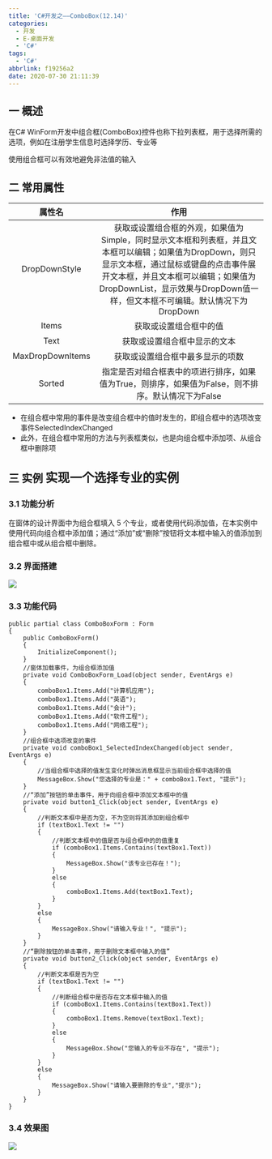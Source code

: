 ```yaml
---
title: 'C#开发之——ComboBox(12.14)'
categories:
  - 开发
  - E-桌面开发
  - 'C#'
tags:
  - 'C#'
abbrlink: f19256a2
date: 2020-07-30 21:11:39
---
```

## 一 概述

在C# WinForm开发中组合框(ComboBox)控件也称下拉列表框，用于选择所需的选项，例如在注册学生信息时选择学历、专业等  

使用组合框可以有效地避免非法值的输入  

<!--more-->

## 二 常用属性

|      属性名      |                             作用                             |
| :--------------: | :----------------------------------------------------------: |
|  DropDownStyle   | 获取或设置组合框的外观，如果值为Simple，同时显示文本框和列表框，并且文本框可以编辑；如果值为DropDown，则只显示文本框，通过鼠标或键盘的点击事件展开文本框，并且文本框可以编辑；如果值为DropDownList，显示效果与DropDown值一样，但文本框不可编辑。默认情况下为DropDown |
|      Items       |                    获取或设置组合框中的值                    |
|       Text       |                 获取或设置组合框中显示的文本                 |
| MaxDropDownItems |               获取或设置组合框中最多显示的项数               |
|      Sorted      | 指定是否对组合框表中的项进行排序，如果值为True，则排序，如果值为False，则不排序。默认情况下为False |

* 在组合框中常用的事件是改变组合框中的值时发生的，即组合框中的选项改变事件SelectedIndexChanged
* 此外，在组合框中常用的方法与列表框类似，也是向组合框中添加项、从组合框中删除项

## 三 实例  <font size=5> 实现一个选择专业的实例 </font>

### 3.1 功能分析

 在窗体的设计界面中为组合框填入 5 个专业，或者使用代码添加值，在本实例中使用代码向组合框中添加值；通过“添加”或“删除”按钮将文本框中输入的值添加到组合框中或从组合框中删除。 

### 3.2 界面搭建

![][1]

### 3.3 功能代码

```
public partial class ComboBoxForm : Form
{
    public ComboBoxForm()
    {
        InitializeComponent();
    }
    //窗体加载事件，为组合框添加值
    private void ComboBoxForm_Load(object sender, EventArgs e)
    {
        comboBox1.Items.Add("计算机应用");
        comboBox1.Items.Add("英语");
        comboBox1.Items.Add("会计");
        comboBox1.Items.Add("软件工程");
        comboBox1.Items.Add("网络工程");
    }
    //组合框中选项改变的事件
    private void comboBox1_SelectedIndexChanged(object sender, EventArgs e)
    {
        //当组合框中选择的值发生变化时弹出消息框显示当前组合框中选择的值
        MessageBox.Show("您选择的专业是：" + comboBox1.Text, "提示");
    }
    //“添加”按钮的单击事件，用于向组合框中添加文本框中的值
    private void button1_Click(object sender, EventArgs e)
    {
        //判断文本框中是否为空，不为空则将其添加到组合框中
        if (textBox1.Text != "")
        {
            //判断文本框中的值是否与组合框中的的值重复
            if (comboBox1.Items.Contains(textBox1.Text))
            {
                MessageBox.Show("该专业已存在！");
            }
            else
            {
                comboBox1.Items.Add(textBox1.Text);
            }
        }
        else
        {
            MessageBox.Show("请输入专业！", "提示");
        }
    }
    //“删除按钮的单击事件，用于删除文本框中输入的值”
    private void button2_Click(object sender, EventArgs e)
    {
        //判断文本框是否为空
        if (textBox1.Text != "")
        {
            //判断组合框中是否存在文本框中输入的值
            if (comboBox1.Items.Contains(textBox1.Text))
            {
                comboBox1.Items.Remove(textBox1.Text);
            }
            else
            {
                MessageBox.Show("您输入的专业不存在", "提示");
            }
        }
        else
        {
            MessageBox.Show("请输入要删除的专业","提示");
        }
    }
}
```

### 3.4 效果图
![][2]



[1]:https://cdn.jsdelivr.net/gh/PGzxc/CDN@master/blog-image/csharp-winform-comboboxform-layout.png
[2]:https://cdn.jsdelivr.net/gh/PGzxc/CDN@master/blog-image/csharp-winform-combobox-view.gif